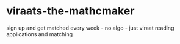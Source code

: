 # viraats-the-mathcmaker
sign up and get matched every week - no algo - just viraat reading applications and matching
